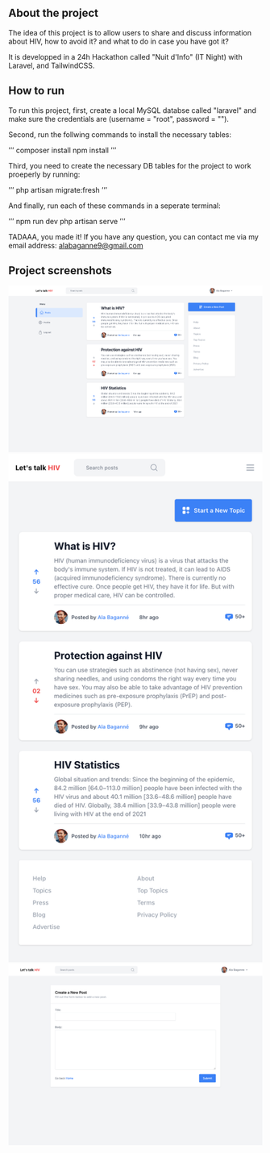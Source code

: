 ## About the project

The idea of this project is to allow users to share and discuss information about HIV, how to avoid it? and what to do in case you have got it?

It is developped in a 24h Hackathon called "Nuit d'Info" (IT Night) with Laravel, and TailwindCSS.

## How to run

To run this project, first, create a local MySQL databse called "laravel" and make sure the credentials are (username = "root", password = "").

Second, run the follwing commands to install the necessary tables:

’’’
composer install
npm install
’’’

Third, you need to create the necessary DB tables for the project to work proeperly by running:

’’’ php artisan migrate:fresh ’’’

And finally, run each of these commands in a seperate terminal:

’’’
npm run dev
php artisan serve
’’’

TADAAA, you made it!
If you have any question, you can contact me via my email address: alabaganne9@gmail.com

## Project screenshots
![Homepage](/screenshots/homepage.png)
![Homepage for small devices](/screenshots/homepage-small-devices.png)
![Create Topic/Post page](/screenshots/create-post.png)
